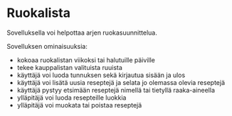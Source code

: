 # Ruokalista
Sovelluksella voi helpottaa arjen ruokasuunnittelua.

Sovelluksen ominaisuuksia:
- kokoaa ruokalistan viikoksi tai halutuille päiville
- tekee kauppalistan valituista ruuista
- käyttäjä voi luoda tunnuksen sekä kirjautua sisään ja ulos
- käyttäjä voi lisätä uusia reseptejä ja selata jo olemassa olevia reseptejä
- käyttäjä pystyy etsimään reseptejä nimellä tai tietyllä raaka-aineella
- ylläpitäjä voi luoda resepteille luokkia
- ylläpitäjä voi muokata tai poistaa reseptejä 

